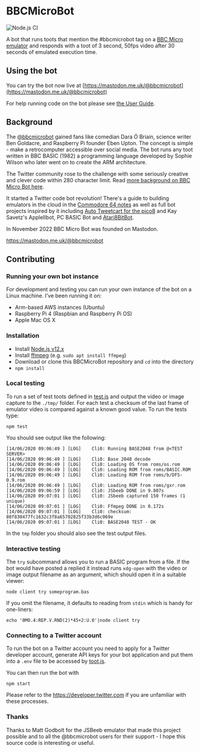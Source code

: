# BBCMicroBot

![Node.js CI](https://github.com/8bitkick/BBCMicroBot/workflows/Node.js%20CI/badge.svg?branch=mastodon)

A bot that runs toots that mention the #bbcmicrobot tag on a [BBC Micro emulator](https://github.com/mattgodbolt/jsbeeb) and responds with a toot of 3 second, 50fps video after 30 seconds of emulated execution time.

## Using the bot

You can try the bot now live at [https://mastodon.me.uk/@bbcmicrobot](https://mastodon.me.uk/@bbcmicrobot)

For help running code on the bot please see [the User Guide](https://github.com/8bitkick/BBCMicroBot/blob/master/docs/user%20guide.md).

## Background

The [@bbcmicrobot](https://mastodon.me.uk/@bbcmicrobot) gained fans like comedian Dara Ó Briain, science writer Ben Goldacre, and Raspberry Pi founder Eben Upton. The concept is simple - make a retrocomputer accessible over social media. The bot runs any toot written in BBC BASIC (1982) a programming language developed by Sophie Wilson who later went on to create the ARM architecture.

The Twitter community rose to the challenge with some seriously creative and clever code within 280 character limit. Read [more background on BBC Micro Bot here](https://www.dompajak.com/bbcmicrobot.html).

It started a Twitter code bot revolution! There's a guide to building emulators in the cloud in the [Commodore 64 notes](https://github.com/8bitkick/c64bot) as well as full bot projects inspired by it including [Auto Tweetcart for the pico8](https://gitlab.com/rendello/auto_tweetcart) and Kay Savetz's AppleIIbot, PC BASIC Bot and [Atari8BitBot](https://github.com/savetz/Atari8BitBot).

In November 2022 BBC Micro Bot was founded on Mastodon.

https://mastodon.me.uk/@bbcmicrobot

## Contributing

### Running your own bot instance

For development and testing you can run your own instance of the bot on a Linux machine. I've been running it on:

* Arm-based AWS instances (Ubuntu)
* Raspberry Pi 4 (Raspbian and Raspberry Pi OS)
* Apple Mac OS X

### Installation

* Install [Node.js v12.x](https://nodejs.org/en/download/)
* Install [ffmpeg](https://www.ffmpeg.org/download.html) (e.g. `sudo apt install ffmpeg`)
* Download or clone this BBCMicroBot repository and `cd` into the directory
* `npm install`

### Local testing

To run a set of test toots defined in [test.js](https://github.com/8bitkick/BBCMicroBot/blob/master/test.js) and output the video or image capture to the `./tmp/` folder. For each test a checksum of the last frame of emulator video is compared against a known good value. To run the tests type:

`npm test`

You should see output like the following:

~~~
[14/06/2020 09:06:49 ] [LOG]    Cli0: Running BASE2048 from @<TEST SERVER>
[14/06/2020 09:06:49 ] [LOG]    Cli0: Base 2048 decode
[14/06/2020 09:06:49 ] [LOG]    Cli0: Loading OS from roms/os.rom
[14/06/2020 09:06:49 ] [LOG]    Cli0: Loading ROM from roms/BASIC.ROM
[14/06/2020 09:06:49 ] [LOG]    Cli0: Loading ROM from roms/b/DFS-0.9.rom
[14/06/2020 09:06:49 ] [LOG]    Cli0: Loading ROM from roms/gxr.rom
[14/06/2020 09:06:59 ] [LOG]    Cli0: JSbeeb DONE in 9.807s
[14/06/2020 09:07:01 ] [LOG]    Cli0: JSbeeb captured 150 frames (1 unique)
[14/06/2020 09:07:01 ] [LOG]    Cli0: Ffmpeg DONE in 0.172s
[14/06/2020 09:07:01 ] [LOG]    Cli0: checksum: 80f830477fc1632c3f8a65702825f33b3d6c069e
[14/06/2020 09:07:01 ] [LOG]    Cli0: BASE2048 TEST - OK
~~~~


In the `tmp` folder you should also see the test output files.

### Interactive testing

The `try` subcommand allows you to run a BASIC program from a file.  If the bot would have posted a replied it instead runs `xdg-open` with the video or image output filename as an argument, which should open it in a suitable viewer:

`node client try someprogram.bas`

If you omit the filename, it defaults to reading from `stdin` which is handy for one-liners:

`echo '0MO.4:REP.V.RND(2)*45+2:U.0'|node client try`

### Connecting to a Twitter account

To run the bot on a Twitter account you need to apply for a Twitter developer account, generate API keys for your bot application and put them into a `.env` file to be accessed by [toot.js](https://github.com/8bitkick/BBCMicroBot/blob/39c3587c60753db84b48888ea1f01d72d0081f92/toot.js#L3).

You can then run the bot with

`npm start`

Please refer to the https://developer.twitter.com if you are unfamiliar with these processes.

### Thanks

Thanks to Matt Godbolt for the JSBeeb emulator that made this project possible and to all the @bbcmicrobot users for their support - I hope this source code is interesting or useful.
